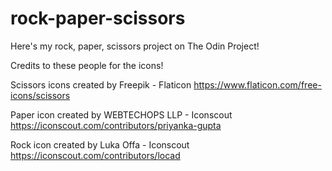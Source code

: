 # rock-paper-scissors

Here's my rock, paper, scissors project on The Odin Project!

Credits to these people for the icons!

Scissors icons created by Freepik - Flaticon
https://www.flaticon.com/free-icons/scissors

Paper icon created by WEBTECHOPS LLP - Iconscout
https://iconscout.com/contributors/priyanka-gupta

Rock icon created by Luka Offa - Iconscout
https://iconscout.com/contributors/locad